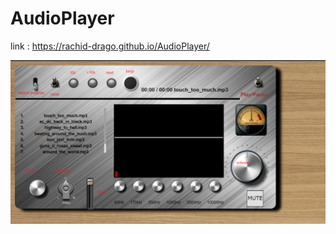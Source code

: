 # AudioPlayer

link : https://rachid-drago.github.io/AudioPlayer/

![Alt text](./audio-player.png?raw=true "Title")

